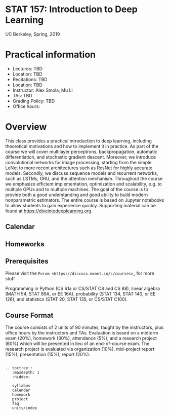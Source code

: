 # STAT 157: Introduction to Deep Learning

UC Berkeley, Spring, 2019


# Practical information

- Lectures: TBD
- Location: TBD
- Recitations: TBD
- Location: TBD
- Instructor: Alex Smola, Mu Li
- TAs: TBD
- Grading Policy: TBD
- Office hours:

# Overview

This class provides a practical introduction to deep learning, including
theoretical motivations and how to implement it in practice. As part of the
course we will cover multilayer perceptrons, backpropagation, automatic
differentiation, and stochastic gradient descent. Moreover, we introduce
convolutional networks for image processing, starting from the simple LeNet to
more recent architectures such as ResNet for highly accurate models. Secondly,
we discuss sequence models and recurrent networks, such as LSTMs, GRU, and the
attention mechanism. Throughout the course we emphasize efficient
implementation, optimization and scalability, e.g. to multiple GPUs and to
multiple machines. The goal of the course is to provide both a good
understanding and good ability to build modern nonparametric estimators. The
entire course is based on Jupyter notebooks to allow students to gain experience
quickly. Supporting material can be found at https://diveintodeeplearning.org.

Calendar
--------

Homeworks
---------


Prerequisites
-------------

Please visit the `Forum <https://discuss.mxnet.io/c/courses>`_  for
more stuff

Programming in Python (CS 61a or CS/STAT C8 and CS 88), linear algebra (MATH 54,
STAT 89A, or EE 16A), probability (STAT 134, STAT 140, or EE 126), and
statistics (STAT 20, STAT 135, or CS/STAT C100).



Course Format
-------------

The course consists of 2 units of 90 minutes, taught by the instructors, plus
office hours by the instructors and TAs. Evaluation is based on a midterm exam
(20%), homework (30%), attendance (5%), and a research project (60%) which will
be presented in lieu of an end-of-course exam. The research project is evaluated
via organization (10%), mid-project report (15%), presentation (15%), report
(20%).

```eval_rst

.. toctree::
   :maxdepth: 1
   :hidden:

   syllabus
   calendar
   homework
   project
   faq
   units/index

```
